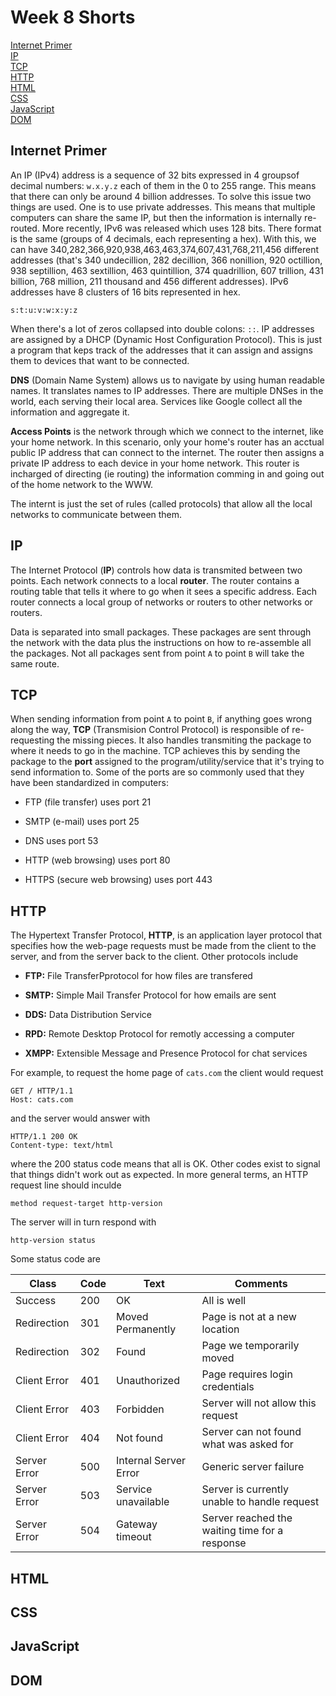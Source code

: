 # Week 8 Shorts

[Internet Primer](#internet-primer)  
[IP](#ip)  
[TCP](#tcp)  
[HTTP](#http)  
[HTML](#html)  
[CSS](#css)  
[JavaScript](#javascript)  
[DOM](#dom)  

## Internet Primer

An IP (IPv4) address is a sequence of 32 bits expressed in 4 groupsof decimal numbers: `w.x.y.z` each of them in the 0 to 255 range. This means that there can only be around 4 billion addresses. To solve this issue two things are used. One is to use private addresses. This means that multiple computers can share the same IP, but then the information is internally re-routed. More recently, IPv6 was released which uses 128 bits. There format is the same (groups of 4 decimals, each representing a hex). With this, we can have 340,282,366,920,938,463,463,374,607,431,768,211,456 different addresses (that's 340 undecillion, 282 decillion, 366 nonillion, 920 octillion, 938 septillion, 463 sextillion, 463 quintillion, 374 quadrillion, 607 trillion, 431 billion, 768 million, 211 thousand and 456 different addresses). IPv6 addresses have 8 clusters of 16 bits represented in hex.

`s:t:u:v:w:x:y:z`

When there's a lot of zeros collapsed into double colons: `::`. IP addresses are assigned by a DHCP (Dynamic Host Configuration Protocol). This is just a program that keps track of the addresses that it can assign and assigns them to devices that want to be connected.

**DNS** (Domain Name System) allows us to navigate by using human readable names. It translates names to IP addresses. There are multiple DNSes in the world, each serving their local area. Services like Google collect all the information and aggregate it.

**Access Points** is the network through which we connect to the internet, like your home network. In this scenario, only your home's router has an acctual public IP address that can connect to the internet. The router then assigns a private IP address to each device in your home network. This router is incharged of directing (ie routing) the information comming in and going out of the home network to the WWW.

The internt is just the set of rules (called protocols) that allow all the local networks to communicate between them.

## IP

The Internet Protocol (**IP**) controls how data is transmited between two points. Each network connects to a local **router**. The router contains a routing table that tells it where to go when it sees a specific address. Each router connects a local group of networks or routers to other networks or routers.

Data is separated into small packages. These packages are sent through the network with the data plus the instructions on how to re-assemble all the packages. Not all packages sent from point `A` to point `B` will take the same route.

## TCP

When sending information from point `A` to point `B`, if anything goes wrong along the way, **TCP** (Transmision Control Protocol) is responsible of re-requesting the missing pieces. It also handles transmiting the package to where it needs to go in the machine. TCP achieves this by sending the package to the **port** assigned to the program/utility/service that it's trying to send information to. Some of the ports are so commonly used that they have been standardized in computers:

- FTP (file transfer) uses port 21

- SMTP (e-mail) uses port 25

- DNS uses port 53

- HTTP (web browsing) uses port 80

- HTTPS (secure web browsing) uses port 443

## HTTP

The Hypertext Transfer Protocol, **HTTP**, is an application layer protocol that specifies how the web-page requests must be made from the client to the server, and from the server back to the client. Other protocols include

- **FTP:** File TransferPprotocol for how files are transfered

- **SMTP:** Simple Mail Transfer Protocol for how emails are sent

- **DDS:** Data Distribution Service

- **RPD:** Remote Desktop Protocol for remotly accessing a computer

- **XMPP:** Extensible Message and Presence Protocol for chat services

For example, to request the home page of `cats.com` the client would request

```
GET / HTTP/1.1
Host: cats.com
```

and the server would answer with

```
HTTP/1.1 200 OK
Content-type: text/html
```

where the 200 status code means that all is OK. Other codes exist to signal that things didn't work out as expected. In more general terms, an HTTP request line should inculde

```
method request-target http-version
```

The server will in turn respond with 

```
http-version status
```

Some status code are

| Class        | Code | Text                  | Comments                                       |
|--------------|------|-----------------------|------------------------------------------------|
| Success      | 200  | OK                    | All is well                                    |
| Redirection  | 301  | Moved Permanently     | Page is not at a new location                  |
| Redirection  | 302  | Found                 | Page we temporarily moved                      |
| Client Error | 401  | Unauthorized          | Page requires login credentials                |
| Client Error | 403  | Forbidden             | Server will not allow this request             |
| Client Error | 404  | Not found             | Server can not found what was asked for        |
| Server Error | 500  | Internal Server Error | Generic server failure                         |
| Server Error | 503  | Service unavailable   | Server is currently unable to handle request   |
| Server Error | 504  | Gateway timeout       | Server reached the waiting time for a response |
 
## HTML


## CSS



## JavaScript


## DOM

